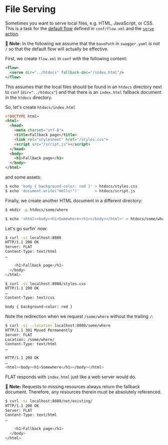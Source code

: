 # File Serving

Sometimes you want to serve local files, e.g. HTML, JavaScript, or CSS. This is a task for the [default flow](/reference/OpenAPI/routing.md#default-flow) defined in `conf/flow.xml` and the [`serve` action](/reference/actions/serve.md).

📎 **Note:**
In the following we assume that the `basePath` in `swagger.yaml` is *not* `/` so that
the default flow will actually be effective.

First, we create `flow.xml` in `conf` with the following content:

```xml
<flow>
  <serve dir="../htdocs" fallback-doc="/index.html"/>
</flow>
```

This assumes that the local files should be found in an `htdocs` directory next to `conf` (`dir="../htdocs"`) and that there is an `index.html` fallback document in the `htdocs` directory.

So, let's create `htdocs/index.html`

```html
<!DOCTYPE html>
<html>
  <head>
    <meta charset="utf-8">
    <title>Fallback page</title>
    <link rel="stylesheet" href="/styles.css">
    <script src="/script.js"></script>
  </head>
  <body>
    <h1>Fallback page</h1>
  </body>
</html>
```

and some assets:

```bash
$ echo 'body { background-color: red }' > htdocs/styles.css
$ echo 'document.write("Hello!")'       > htdocs/script.js
```

Finally, we create another HTML document in a different directory:

```bash
$ mkdir -p htdocs/some/where

$ echo '<html><body><h1>Somewhere</h1></body></html>' > htdocs/some/where/index.html
```

Let's go surfin' now:

```bash
$ curl -si localhost:8080
HTTP/1.1 200 OK
Server: FLAT
Content-Type: text/html
…

    <h1>Fallback page</h1>
  </body>
</html>

$ curl -si localhost:8080/styles.css
HTTP/1.1 200 OK
…
Content-Type: text/css

body { background-color: red }
```

Note the redirection when we request `/some/where` without the trailing `/`:

```bash
$ curl -si --location localhost:8080/some/where
HTTP/1.1 301 Moved Permanently
Server: FLAT
Location: /some/where/
Content-Type: text/html
…

HTTP/1.1 200 OK
…
<html><body><h1>Somewhere</h1></body></html>
```

FLAT responds with `index.html` just like a web server would do.

📎 **Note:**
Requests to missing resources always return the fallback document.
Therefore, any resources therein must be absolutely referenced.

```bash
$ curl -si localhost:8080/not/existing/
HTTP/1.1 200 OK
Server: FLAT
Content-Type: text/html
…

    <h1>Fallback page</h1>
  </body>
</html>
```

